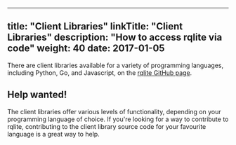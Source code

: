 
---
title: "Client Libraries"
linkTitle: "Client Libraries"
description: "How to access rqlite via code"
weight: 40
date: 2017-01-05
---
There are client libraries available for a variety of programming languages, including Python, Go, and Javascript, on the [rqlite GitHub page](https://github.com/rqlite).

## Help wanted!
The client libraries offer various levels of functionality, depending on your programming language of choice. If you're looking for a way to contribute to rqlite, contributing to the client library source code for your favourite language is a great way to help. 
